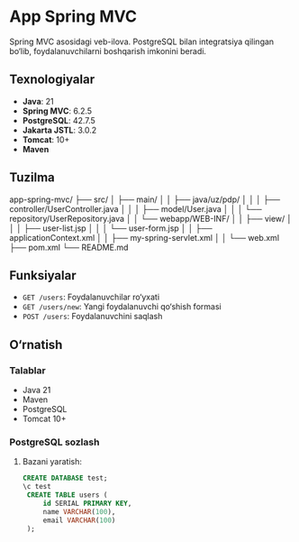 # App Spring MVC

Spring MVC asosidagi veb-ilova. PostgreSQL bilan integratsiya qilingan bo‘lib, foydalanuvchilarni boshqarish imkonini beradi.

## Texnologiyalar
- **Java**: 21  
- **Spring MVC**: 6.2.5  
- **PostgreSQL**: 42.7.5  
- **Jakarta JSTL**: 3.0.2  
- **Tomcat**: 10+  
- **Maven**

## Tuzilma
app-spring-mvc/
├── src/
│   ├── main/
│   │   ├── java/uz/pdp/
│   │   │   ├── controller/UserController.java
│   │   │   ├── model/User.java
│   │   │   └── repository/UserRepository.java
│   │   └── webapp/WEB-INF/
│   │       ├── view/
│   │       │   ├── user-list.jsp
│   │       │   └── user-form.jsp
│   │       ├── applicationContext.xml
│   │       ├── my-spring-servlet.xml
│   │       └── web.xml
├── pom.xml
└── README.md


## Funksiyalar
- `GET /users`: Foydalanuvchilar ro‘yxati  
- `GET /users/new`: Yangi foydalanuvchi qo‘shish formasi  
- `POST /users`: Foydalanuvchini saqlash  

## O‘rnatish

### Talablar
- Java 21  
- Maven  
- PostgreSQL  
- Tomcat 10+  

### PostgreSQL sozlash
1. Bazani yaratish:
   ```sql
   CREATE DATABASE test;
   \c test
    CREATE TABLE users (
        id SERIAL PRIMARY KEY,
        name VARCHAR(100),
        email VARCHAR(100)
    );
